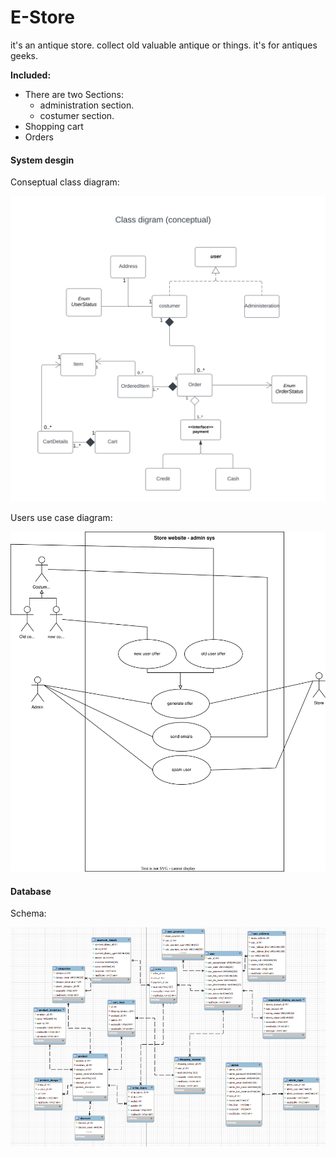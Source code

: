 # E-Store
it's an antique store. collect old valuable antique or things.
it's for antiques geeks.

**Included:**
- There are two Sections:
    - administration section.
    - costumer section.
- Shopping cart
- Orders

 #### System desgin
Conseptual class diagram:

![Conseptual class diagram](https://github.com/Tczr/E-Store/blob/main/uml%20diagram/class%20diagram-conceptual.svg)

Users use case diagram:

![user use case photo](https://github.com/Tczr/E-Store/blob/main/uml%20diagram/use%20case%20diagram.svg)


 #### Database
Schema:

![schema photo](https://github.com/Tczr/E-Store/blob/main/DB/Schema/schemaPhoto.png)
